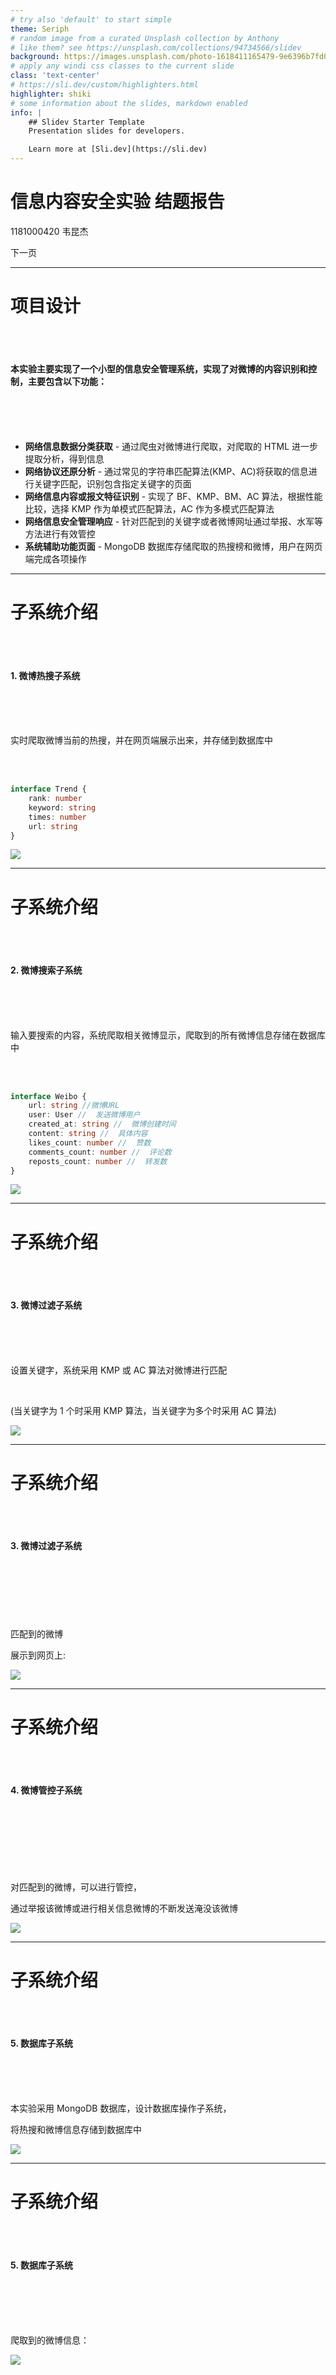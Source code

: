 ```yaml
---
# try also 'default' to start simple
theme: Seriph
# random image from a curated Unsplash collection by Anthony
# like them? see https://unsplash.com/collections/94734566/slidev
background: https://images.unsplash.com/photo-1618411165479-9e6396b7fd0a?crop=entropy&cs=tinysrgb&fit=crop&fm=jpg&h=1080&ixid=MnwxfDB8MXxyYW5kb218fHx8fHx8fHwxNjI0NDUyNTQy&ixlib=rb-1.2.1&q=80&utm_campaign=api-credit&utm_medium=referral&utm_source=unsplash_source&w=1920
# apply any windi css classes to the current slide
class: 'text-center'
# https://sli.dev/custom/highlighters.html
highlighter: shiki
# some information about the slides, markdown enabled
info: |
    ## Slidev Starter Template
    Presentation slides for developers.

    Learn more at [Sli.dev](https://sli.dev)
---
```


# 信息内容安全实验 结题报告

1181000420 韦昆杰

<div class="pt-12">
  <span @click="$slidev.nav.next" class="px-2 p-1 rounded cursor-pointer" hover="bg-white bg-opacity-10">
    下一页 <carbon:arrow-right class="inline"/>
  </span>
</div>

<a href="https://github.com/wkj9893" target="_blank" alt="GitHub"
  class="abs-br m-6 text-xl icon-btn opacity-50 !border-none !hover:text-white">
<carbon-logo-github />
</a>

<!--
The last comment block of each slide will be treated as slide notes. It will be visible and editable in Presenter Mode along with the slide. [Read more in the docs](https://sli.dev/guide/syntax.html#notes)
-->

---

# 项目设计

<br>
<br>

#### 本实验主要实现了一个小型的信息安全管理系统，实现了对微博的内容识别和控制，主要包含以下功能：

<br>
<br>
<br>

-   **网络信息数据分类获取** - 通过爬虫对微博进行爬取，对爬取的 HTML 进一步提取分析，得到信息
-   **网络协议还原分析** - 通过常见的字符串匹配算法(KMP、AC)将获取的信息进行关键字匹配，识别包含指定关键字的页面
-   **网络信息内容或报文特征识别** - 实现了 BF、KMP、BM、AC 算法，根据性能比较，选择 KMP 作为单模式匹配算法，AC 作为多模式匹配算法
-   **网络信息安全管理响应** - 针对匹配到的关键字或者微博网址通过举报、水军等方法进行有效管控
-   **系统辅助功能页面** - MongoDB 数据库存储爬取的热搜榜和微博，用户在网页端完成各项操作

<!--
You can have `style` tag in markdown to override the style for the current page.
Learn more: https://sli.dev/guide/syntax#embedded-styles
-->

---

# 子系统介绍

<br>
<br>

#### 1. 微博热搜子系统

<br>
<br>
<br>

实时爬取微博当前的热搜，并在网页端展示出来，并存储到数据库中

<br>
<br>

```ts
interface Trend {
    rank: number
    keyword: string
    times: number
    url: string
}
```

<img src="/trend.png" class="absolute top-9 right-16 w-80"/>

---

# 子系统介绍

<br>
<br>

#### 2. 微博搜索子系统

<br>
<br>
<br>

输入要搜索的内容，系统爬取相关微博显示，爬取到的所有微博信息存储在数据库中

<br>
<br>

```ts
interface Weibo {
    url: string //微博URL
    user: User //  发送微博用户
    created_at: string //  微博创建时间
    content: string //  具体内容
    likes_count: number //  赞数
    comments_count: number //  评论数
    reposts_count: number //  转发数
}
```

<img src="/search.png" class="absolute top-9 right-16 w-100"/>

---

# 子系统介绍

<br>
<br>

#### 3. 微博过滤子系统

<br>
<br>
<br>

设置关键字，系统采用 KMP 或 AC 算法对微博进行匹配

<br>

(当关键字为 1 个时采用 KMP 算法，当关键字为多个时采用 AC 算法)

<img src="/filter.png" class="absolute top-24 right-2 w-100"/>

---

# 子系统介绍

<br>
<br>

#### 3. 微博过滤子系统

<br>
<br>
<br>
<br>
<br>
<br>
匹配到的微博

展示到网页上:

<img src="/result.png" class="absolute top-24 right-2 w-190"/>

---

# 子系统介绍

<br>
<br>

#### 4. 微博管控子系统

<br>
<br>
<br>
<br>
<br>
<br>

对匹配到的微博，可以进行管控，

通过举报该微博或进行相关信息微博的不断发送淹没该微博

<img src="/control.png" class="absolute top-24 right-20 w-120"/>

---

# 子系统介绍

<br>
<br>

#### 5. 数据库子系统

<br>
<br>
<br>

本实验采用 MongoDB 数据库，设计数据库操作子系统，

将热搜和微博信息存储到数据库中

<img src="/database1.png" class="absolute top-2 right-2 w-120"/>

---

# 子系统介绍

<br>
<br>

#### 5. 数据库子系统

<br>
<br>
<br>
<br>

爬取到的微博信息：

<img src="/database2.png" class="absolute top-0 right-0 w-180"/>
